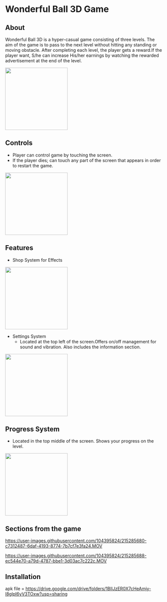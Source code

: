 # Wonderful Ball 3D Game

 
## About
Wonderful Ball 3D is a hyper-casual game consisting of three levels. The aim of the game is to pass to the next level without hitting any standing or moving obstacle. After completing each level, the player gets a reward.If the player want, S/he can increase His/her earnings by watching the rewarded advertisement at the end of the level.


<img src="https://user-images.githubusercontent.com/99080432/214618167-f6b14e91-05cf-43e1-af75-4760d534b334.png" width="200">

## Controls
- Player can control game by touching the screen.
- If the player dies; can touch any part of the screen that appears in order to restart the game.

<img src="https://user-images.githubusercontent.com/99080432/214945138-2a0afc57-8397-4c6b-a459-64c20ada0aea.gif" width="200"> 


## Features
- Shop System for Effects

<img src="https://user-images.githubusercontent.com/99080432/214931258-2fa7c8fd-f0bc-4f0c-9098-6be036e481e4.gif" width="200"> 


- Settings System
  * Located at the top left of the screen.Offers on/off management for sound and vibration. Also includes the information section.


<img src="https://user-images.githubusercontent.com/99080432/214942422-6a922d76-99bf-4bae-b09c-33d4c53d0d0e.gif" width="200"> 

## Progress System 
- Located in the top middle of the screen. Shows your progress on the level.


<img src="https://user-images.githubusercontent.com/99080432/214660126-0252150a-ecaa-4364-876a-ad86d9e6c6b2.png" width="200"> 

## Sections from the game


https://user-images.githubusercontent.com/104395824/215285680-c7312487-6daf-4193-8774-7b7cf7e3fa24.MOV



https://user-images.githubusercontent.com/104395824/215285688-ec544e70-a79d-4787-bbe1-3d03ac7c222c.MOV


## Installation

apk file = https://drive.google.com/drive/folders/1BIlJzER0X7cHeAmjy-l8glpI6yV3TOxw?usp=sharing
